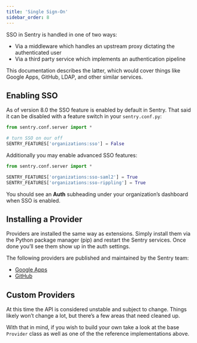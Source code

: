 ```yaml
---
title: 'Single Sign-On'
sidebar_order: 8
---
```


SSO in Sentry is handled in one of two ways:

-   Via a middleware which handles an upstream proxy dictating the authenticated user
-   Via a third party service which implements an authentication pipeline

This documentation describes the latter, which would cover things like Google Apps, GitHub, LDAP, and other similar services.

## Enabling SSO

As of version 8.0 the SSO feature is enabled by default in Sentry. That said it can be disabled with a feature switch in your `sentry.conf.py`:

```python
from sentry.conf.server import *

# turn SSO on our off
SENTRY_FEATURES['organizations:sso'] = False
```

Additionally you may enable advanced SSO features:

```python
from sentry.conf.server import *

SENTRY_FEATURES['organizations:sso-saml2'] = True
SENTRY_FEATURES['organizations:sso-rippling'] = True
```

You should see an **Auth** subheading under your organization’s dashboard when SSO is enabled.

## Installing a Provider

Providers are installed the same way as extensions. Simply install them via the Python package manager (pip) and restart the Sentry services. Once done you’ll see them show up in the auth settings.

The following providers are published and maintained by the Sentry team:

-   [Google Apps](https://github.com/getsentry/sentry-auth-google)
-   [GitHub](https://github.com/getsentry/sentry-auth-github)

## Custom Providers

At this time the API is considered unstable and subject to change. Things likely won’t change a lot, but there’s a few areas that need cleaned up.

With that in mind, if you wish to build your own take a look at the base `Provider` class as well as one of the the reference implementations above.
